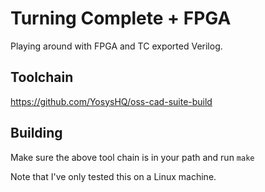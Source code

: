 # Turning Complete + FPGA

Playing around with FPGA and TC exported Verilog.

## Toolchain

https://github.com/YosysHQ/oss-cad-suite-build


## Building

Make sure the above tool chain is in your path and run `make`

Note that I've only tested this on a Linux machine.
